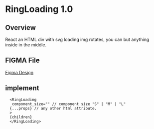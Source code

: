 # RingLoading 1.0 

## Overview

React an HTML div with svg loading img rotates, you can but anything inside in the middle.

## FIGMA File
[Figma Design](https://www.figma.com/design/Q3aIuqsK0HWrUrOElSFEIb/TORCH-Glare-V1.4.4?node-id=4207-83173&t=M5mHEzqiwMMdaREe-4)

## implement 

```tsx
  <RingLoading
   component_size="" // component size "S" | "M" | "L"
  {...props} // any other html attribute.
  >
  {children}
  </RingLoading>

```










